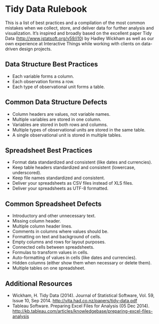 # Tidy Data Rulebook
This is a list of best practices and a compilation of the most common mistakes when we collect, store, and deliver data for further analysis and visualization. It’s inspired and broadly based on the excellent paper Tidy Data (http://www.jstatsoft.org/v59/i10) by Hadley Wickham as well as our own experience at Interactive Things while working with clients on data-driven design projects.

## Data Structure Best Practices
- Each variable forms a column.
- Each observation forms a row.
- Each type of observational unit forms a table.

## Common Data Structure Defects
- Column headers are values, not variable names.
- Multiple variables are stored in one column.
- Variables are stored in both rows and columns.
- Multiple types of observational units are stored in the same table.
- A single observational unit is stored in multiple tables.

## Spreadsheet Best Practices
- Format data standardized and consistent (like dates and currencies).
- Keep table headers standardized and consistent (lowercase, underscored).
- Keep file names standardized and consistent.
- Deliver your spreadsheets as CSV files instead of XLS files.
- Deliver your spreadsheets as UTF-8 formatted.

## Common Spreadsheet Defects
- Introductory and other unnecessary text.
- Missing column header.
- Multiple column header lines.
- Comments in columns where values should be.
- Formatting on text and background of cells.
- Empty columns and rows for layout purposes.
- Connected cells between spreadsheets.
- Formulas to transform values in cells.
- Auto-formatting of values in cells (like dates and currencies).
- Hidden columns (either show them when necessary or delete them).
- Multiple tables on one spreadsheet.


## Additional Resources
- Wickham, H. Tidy Data (2014). Journal of Statistical Software, Vol. 59, Issue 10, Sep 2014. http://vita.had.co.nz/papers/tidy-data.pdf
- Tableau Software. Preparing Excel Files for Analysis (05 Dec 2014). http://kb.tableau.com/articles/knowledgebase/preparing-excel-files-analysis
